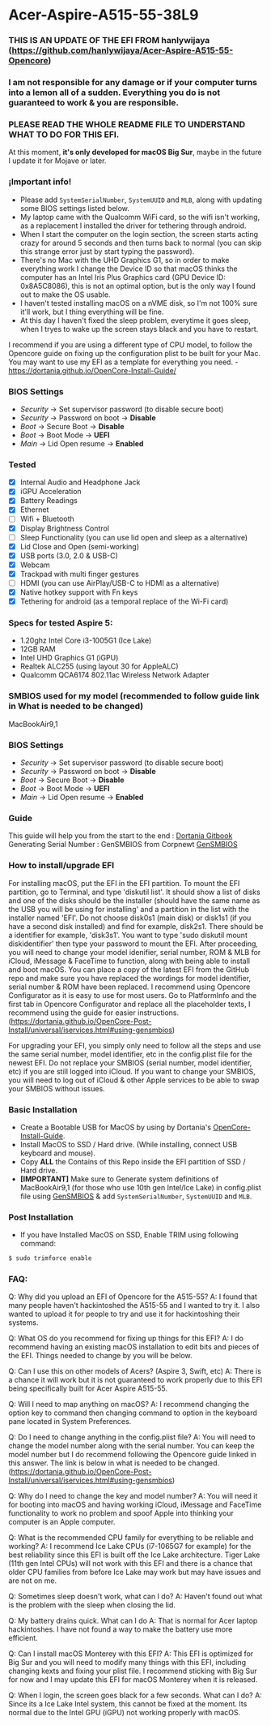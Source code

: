 # Acer-Aspire-A515-55-38L9

### THIS IS AN UPDATE OF THE EFI FROM hanlywijaya (https://github.com/hanlywijaya/Acer-Aspire-A515-55-Opencore) ###

### **I am not responsible for any damage or if your computer turns into a lemon all of a sudden. Everything you do is not guaranteed to work & you are responsible.**
### **PLEASE READ THE WHOLE README FILE TO UNDERSTAND WHAT TO DO FOR THIS EFI.**

At this moment, **it's only developed for macOS Big Sur**, maybe in the future I update it for Mojave or later.

### ¡Important info!
- Please add `SystemSerialNumber`, `SystemUUID` and `MLB`, along with updating some BIOS settings listed below.
- My laptop came with the Qualcomm WiFi card, so the wifi isn't working, as a replacement I installed the driver for tethering through android.
- When I start the computer on the login section, the screen starts acting crazy for around 5 seconds and then turns back to normal (you can skip this strange error just by start typing the password).
- There's no Mac with the UHD Graphics G1, so in order to make everything work I change the Device ID so that macOS thinks the computer has an Intel Iris Plus Graphics card (GPU Device ID: 0x8A5C8086), this is not an optimal option, but is the only way I found out to make the OS usable.
- I haven't tested installing macOS on a nVME disk, so I'm not 100% sure it'll work, but I thing everything will be fine.
- At this day I haven't fixed the sleep problem, everytime it goes sleep, when I tryes to wake up the screen stays black and you have to restart.


I recommend if you are using a different type of CPU model, to follow the Opencore guide on fixing up the configuration plist to be built for your Mac. You may want to use my EFI as a template for everything you need. - https://dortania.github.io/OpenCore-Install-Guide/

### BIOS Settings
* *Security* → Set supervisor password (to disable secure boot)
* *Security* → Password on boot → **Disable**
* *Boot* → Secure Boot → **Disable**
* *Boot* → Boot Mode → **UEFI**
* *Main* → Lid Open resume → **Enabled**

### Tested

- [x] Internal Audio and Headphone Jack
- [x] iGPU Acceleration
- [x] Battery Readings
- [x] Ethernet
- [ ] Wifi + Bluetooth
- [x] Display Brightness Control
- [ ] Sleep Functionality (you can use lid open and sleep as a alternative)
- [x] Lid Close and Open (semi-working)
- [x] USB ports (3.0, 2.0 & USB-C)
- [x] Webcam
- [x] Trackpad with multi finger gestures 
- [ ] HDMI (you can use AirPlay/USB-C to HDMI as a alternative)
- [x] Native hotkey support with Fn keys
- [x] Tethering for android (as a temporal replace of the Wi-Fi card)

### Specs for tested Aspire 5:
- 1.20ghz Intel Core i3-1005G1 (Ice Lake)
- 12GB RAM
- Intel UHD Graphics G1 (iGPU)
- Realtek ALC255 (using layout 30 for AppleALC)
- Qualcomm QCA6174 802.11ac Wireless Network Adapter

### SMBIOS used for my model (recommended to follow guide link in **What is needed to be changed**)
MacBookAir9,1

### BIOS Settings
* *Security* → Set supervisor password (to disable secure boot)
* *Security* → Password on boot → **Disable**
* *Boot* → Secure Boot → **Disable**
* *Boot* → Boot Mode → **UEFI**
* *Main* → Lid Open resume → **Enabled**

### Guide
This guide will help you from the start to the end : [Dortania Gitbook](https://dortania.github.io/OpenCore-Install-Guide/)
Generating Serial Number : GenSMBIOS from Corpnewt [GenSMBIOS](https://github.com/corpnewt/GenSMBIOS)

### How to install/upgrade EFI
For installing macOS, put the EFI in the EFI partition. To mount the EFI partition, go to Terminal, and type 'diskutil list'. It should show a list of disks and one of the disks should be the installer (should have the same name as the USB you will be using for installing' and a partition in the list with the installer named 'EFI'. Do not choose disk0s1 (main disk) or disk1s1 (if you have a second disk installed) and find for example, disk2s1. There should be a identifier for example, 'disk3s1'. You want to type 'sudo diskutil mount diskidentifier' then type your password to mount the EFI. After proceeding, you will need to change your model idenifier, serial number, ROM & MLB for iCloud, iMessage & FaceTime to function, along with being able to install and boot macOS. You can place a copy of the latest EFI from the GitHub repo and make sure you have replaced the wordings for model identifier, serial number & ROM have been replaced. I recommend using Opencore Configurator as it is easy to use for most users. Go to PlatformInfo and the first tab in Opencore Configurator and replace all the placeholder texts, I recommend using the guide for easier instructions. (https://dortania.github.io/OpenCore-Post-Install/universal/iservices.html#using-gensmbios) 

For upgrading your EFI, you simply only need to follow all the steps and use the same serial number, model identifier, etc in the config.plist file for the newest EFI. Do not replace your SMBIOS (serial number, model identifier, etc) if you are still logged into iCloud. If you want to change your SMBIOS, you will need to log out of iCloud & other Apple services to be able to swap your SMBIOS without issues.


###  Basic Installation

- Create a Bootable USB for MacOS by using by Dortania's [OpenCore-Install-Guide](https://dortania.github.io/OpenCore-Install-Guide/installer-guide/).
- Install MacOS to SSD / Hard drive. (While installing, connect USB keyboard and mouse).
- Copy **ALL** the Contains of this Repo inside the EFI partition of SSD / Hard drive.
- **[IMPORTANT]** Make sure to Generate system definitions of MacBookAir9,1 (for those who use 10th gen Intel/Ice Lake) in config.plist file using [GenSMBIOS](https://github.com/corpnewt/GenSMBIOS) & add `SystemSerialNumber`, `SystemUUID` and `MLB`.

### Post Installation
- If you have Installed MacOS on SSD, Enable TRIM using following command:

```sh
$ sudo trimforce enable
```

### FAQ:

Q: Why did you upload an EFI of Opencore for the A515-55?
A: I found that many people haven't hackintoshed the A515-55 and I wanted to try it. I also wanted to upload it for people to try and use it for hackintoshing their systems.

Q: What OS do you recommend for fixing up things for this EFI?
A: I do recommend having an existing macOS installation to edit bits and pieces of the EFI. Things needed to change by you will be below.

Q: Can I use this on other models of Acers? (Aspire 3, Swift, etc)
A: There is a chance it will work but it is not guaranteed to work properly due to this EFI being specifically built for Acer Aspire A515-55.

Q: Will I need to map anything on macOS?
A: I recommend changing the option key to command then changing command to option in the keyboard pane located in System Preferences.

Q: Do I need to change anything in the config.plist file?
A: You will need to change the model number along with the serial number. You can keep the model number but I do recommend following the Opencore guide linked in this answer. The link is below in what is needed to be changed. (https://dortania.github.io/OpenCore-Post-Install/universal/iservices.html#using-gensmbios)

Q: Why do I need to change the key and model number?
A: You will need it for booting into macOS and having working iCloud, iMessage and FaceTime functionality to work no problem and spoof Apple into thinking your computer is an Apple computer.

Q: What is the recommended CPU family for everything to be reliable and working?
A: I recommend Ice Lake CPUs (i7-1065G7 for example) for the best reliability since this EFI is built off the Ice Lake architecture. Tiger Lake (11th gen Intel CPUs) will not work with this EFI and there is a chance that older CPU families from before Ice Lake may work but may have issues and are not on me.

Q: Sometimes sleep doesn't work, what can I do?
A: Haven't found out what is the problem with the sleep when closing the lid.

Q: My battery drains quick. What can I do
A: That is normal for Acer laptop hackintoshes. I have not found a way to make the battery use more efficient.

Q: Can I install macOS Monterey with this EFI?
A: This EFI is optimized for Big Sur and you will need to modify many things with this EFI, including changing kexts and fixing your plist file. I recommend sticking with Big Sur for now and I may update this EFI for macOS Monterey when it is released.

Q: When I login, the screen goes black for a few seconds. What can I do?
A: Since its a Ice Lake Intel system, this cannot be fixed at the moment. Its normal due to the Intel GPU (iGPU) not working properly with macOS.
